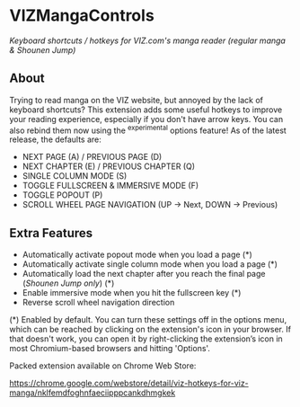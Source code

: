 # VIZMangaControls
*Keyboard shortcuts / hotkeys for VIZ.com's manga reader (regular manga & Shounen Jump)*

## About
Trying to read manga on the VIZ website, but annoyed by the lack of keyboard shortcuts? This extension adds some useful hotkeys to improve your reading experience, especially if you don't have arrow keys. You can also rebind them now using the <sup>experimental</sup> options feature! As of the latest release, the defaults are: 
* NEXT PAGE (A) / PREVIOUS PAGE (D)
* NEXT CHAPTER (E) / PREVIOUS CHAPTER (Q)
* SINGLE COLUMN MODE (S)
* TOGGLE FULLSCREEN & IMMERSIVE MODE (F)
* TOGGLE POPOUT (P)
* SCROLL WHEEL PAGE NAVIGATION (UP -> Next, DOWN -> Previous)

## Extra Features
* Automatically activate popout mode when you load a page (*)
* Automatically activate single column mode when you load a page (*)
* Automatically load the next chapter after you reach the final page (*Shounen Jump only*) (*)
* Enable immersive mode when you hit the fullscreen key (*)
* Reverse scroll wheel navigation direction

(*) Enabled by default. You can turn these settings off in the options menu, which can be reached by clicking on the extension's icon in your browser. If that doesn't work, you can open it by right-clicking the extension’s icon in most Chromium-based browsers and hitting 'Options'. 


Packed extension available on Chrome Web Store:

https://chrome.google.com/webstore/detail/viz-hotkeys-for-viz-manga/nklfemdfoghnfaeciipppcankdhmgkek
